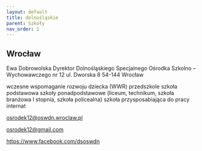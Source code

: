 ```yaml
---
layout: default
title: dolnośląskie
parent: Szkoły
nav_order: 1
---
```


## Wrocław

Ewa Dobrowolska
Dyrektor
Dolnośląskiego Specjalnego Ośrodka
Szkolno – Wychowawczego nr 12
ul. Dworska 8
54-144 Wrocław

wczesne wspomaganie rozwoju dziecka (WWR)
przedszkole
szkoła podstawowa
szkoły ponadpodstawowe
(liceum, technikum, szkoła branżowa I stopnia, szkoła policealna)
szkoła przysposabiająca do pracy
internat

osrodek12@oswdn.wroclaw.pl

osrodek12@gmail.com

https://www.facebook.com/dsoswdn
